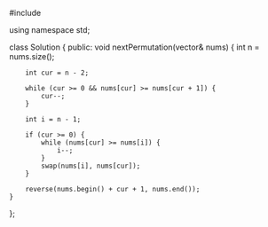 #include <vector>

using namespace std;

class Solution {
public:
    void nextPermutation(vector<int>& nums) {
        int n = nums.size();
        
        int cur = n - 2;
        
        while (cur >= 0 && nums[cur] >= nums[cur + 1]) {
            cur--;
        }
        
        int i = n - 1;
        
        if (cur >= 0) {
            while (nums[cur] >= nums[i]) {
                i--;
            }
            swap(nums[i], nums[cur]);
        }
        
        reverse(nums.begin() + cur + 1, nums.end());
    }
};